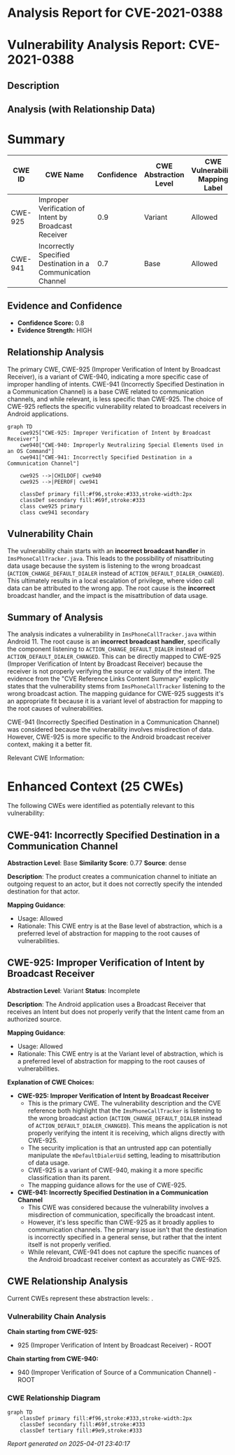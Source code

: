 # Analysis Report for CVE-2021-0388

# Vulnerability Analysis Report: CVE-2021-0388

## Description



## Analysis (with Relationship Data)

# Summary
| CWE ID | CWE Name | Confidence | CWE Abstraction Level | CWE Vulnerability Mapping Label | CWE-Vulnerability Mapping Notes |
|---|---|---|---|---|---|
| CWE-925 | Improper Verification of Intent by Broadcast Receiver | 0.9 | Variant | Allowed | Primary CWE |
| CWE-941 | Incorrectly Specified Destination in a Communication Channel | 0.7 | Base | Allowed | Secondary Candidate |

## Evidence and Confidence

*   **Confidence Score:** 0.8
*   **Evidence Strength:** HIGH

## Relationship Analysis
The primary CWE, CWE-925 (Improper Verification of Intent by Broadcast Receiver), is a variant of CWE-940, indicating a more specific case of improper handling of intents. CWE-941 (Incorrectly Specified Destination in a Communication Channel) is a base CWE related to communication channels, and while relevant, is less specific than CWE-925. The choice of CWE-925 reflects the specific vulnerability related to broadcast receivers in Android applications.

```mermaid
graph TD
    cwe925["CWE-925: Improper Verification of Intent by Broadcast Receiver"]
    cwe940["CWE-940: Improperly Neutralizing Special Elements Used in an OS Command"]
    cwe941["CWE-941: Incorrectly Specified Destination in a Communication Channel"]
    
    cwe925 -->|CHILDOF| cwe940
    cwe925 -->|PEEROF| cwe941

    classDef primary fill:#f96,stroke:#333,stroke-width:2px
    classDef secondary fill:#69f,stroke:#333
    class cwe925 primary
    class cwe941 secondary
```

## Vulnerability Chain
The vulnerability chain starts with an **incorrect broadcast handler** in `ImsPhoneCallTracker.java`. This leads to the possibility of misattributing data usage because the system is listening to the wrong broadcast (`ACTION_CHANGE_DEFAULT_DIALER` instead of `ACTION_DEFAULT_DIALER_CHANGED`). This ultimately results in a local escalation of privilege, where video call data can be attributed to the wrong app. The root cause is the **incorrect** broadcast handler, and the impact is the misattribution of data usage.

## Summary of Analysis
The analysis indicates a vulnerability in `ImsPhoneCallTracker.java` within Android 11. The root cause is an **incorrect broadcast handler**, specifically the component listening to `ACTION_CHANGE_DEFAULT_DIALER` instead of `ACTION_DEFAULT_DIALER_CHANGED`. This can be directly mapped to CWE-925 (Improper Verification of Intent by Broadcast Receiver) because the receiver is not properly verifying the source or validity of the intent. The evidence from the "CVE Reference Links Content Summary" explicitly states that the vulnerability stems from `ImsPhoneCallTracker` listening to the wrong broadcast action. The mapping guidance for CWE-925 suggests it's an appropriate fit because it is a variant level of abstraction for mapping to the root causes of vulnerabilities.

CWE-941 (Incorrectly Specified Destination in a Communication Channel) was considered because the vulnerability involves misdirection of data. However, CWE-925 is more specific to the Android broadcast receiver context, making it a better fit.

Relevant CWE Information:

# Enhanced Context (25 CWEs)
The following CWEs were identified as potentially relevant to this vulnerability:

## CWE-941: Incorrectly Specified Destination in a Communication Channel
**Abstraction Level**: Base
**Similarity Score**: 0.77
**Source**: dense

**Description**:
The product creates a communication channel to initiate an outgoing request to an actor, but it does not correctly specify the intended destination for that actor.

**Mapping Guidance**:
- Usage: Allowed
- Rationale: This CWE entry is at the Base level of abstraction, which is a preferred level of abstraction for mapping to the root causes of vulnerabilities.

## CWE-925: Improper Verification of Intent by Broadcast Receiver
**Abstraction Level**: Variant
**Status**: Incomplete

**Description**:
The Android application uses a Broadcast Receiver that receives an Intent but does not properly verify that the Intent came from an authorized source.

**Mapping Guidance**:
- Usage: Allowed
- Rationale: This CWE entry is at the Variant level of abstraction, which is a preferred level of abstraction for mapping to the root causes of vulnerabilities.

**Explanation of CWE Choices:**

*   **CWE-925: Improper Verification of Intent by Broadcast Receiver**
    *   This is the primary CWE. The vulnerability description and the CVE reference both highlight that the `ImsPhoneCallTracker` is listening to the wrong broadcast action (`ACTION_CHANGE_DEFAULT_DIALER` instead of `ACTION_DEFAULT_DIALER_CHANGED`). This means the application is not properly verifying the intent it is receiving, which aligns directly with CWE-925.
    *   The security implication is that an untrusted app can potentially manipulate the `mDefaultDialerUid` setting, leading to misattribution of data usage.
    *   CWE-925 is a variant of CWE-940, making it a more specific classification than its parent.
    *   The mapping guidance allows for the use of CWE-925.
*   **CWE-941: Incorrectly Specified Destination in a Communication Channel**
    *   This CWE was considered because the vulnerability involves a misdirection of communication, specifically the broadcast intent.
    *   However, it's less specific than CWE-925 as it broadly applies to communication channels. The primary issue isn't that the destination is incorrectly specified in a general sense, but rather that the intent itself is not properly verified.
    *   While relevant, CWE-941 does not capture the specific nuances of the Android broadcast receiver context as accurately as CWE-925.


## CWE Relationship Analysis

Current CWEs represent these abstraction levels: .


### Vulnerability Chain Analysis

**Chain starting from CWE-925:**
- 925 (Improper Verification of Intent by Broadcast Receiver) - ROOT


**Chain starting from CWE-940:**
- 940 (Improper Verification of Source of a Communication Channel) - ROOT



### CWE Relationship Diagram

```mermaid
graph TD
    classDef primary fill:#f96,stroke:#333,stroke-width:2px
    classDef secondary fill:#69f,stroke:#333
    classDef tertiary fill:#9e9,stroke:#333
```



*Report generated on 2025-04-01 23:40:17*
